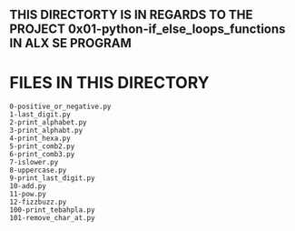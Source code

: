 ## THIS DIRECTORTY IS IN REGARDS TO THE PROJECT 0x01-python-if_else_loops_functions IN ALX SE PROGRAM

# FILES IN THIS DIRECTORY

	0-positive_or_negative.py
	1-last_digit.py
	2-print_alphabet.py
	3-print_alphabt.py
	4-print_hexa.py
	5-print_comb2.py
	6-print_comb3.py
	7-islower.py
	8-uppercase.py
	9-print_last_digit.py
	10-add.py
	11-pow.py
	12-fizzbuzz.py
	100-print_tebahpla.py 
	101-remove_char_at.py


